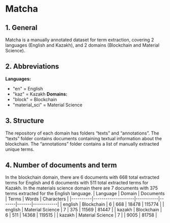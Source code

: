 # Matcha

## 1. General

Matcha is a manually annotated dataset for term extraction, covering 2 languages (English and Kazakh), and 2 domains (Blockchain and Material Science).

## 2. Abbreviations
**Languages:**
* "en" = English
* "kaz" = Kazakh
**Domains:**
* "block" = Blockchain
* "material_sci" = Material Science

## 3. Structure
The repository of each domain has folders “texts” and “annotations”. The “texts” folder contains documents containing textual information about the blockchain. The “annotations” folder contains a list of manually extracted unique terms.

## 4. Number of documents and term
In the blockchain domain, there are 6 documents with 668 total extracted terms for English and 6 documents with 511 total extracted terms for Kazakh. In the materials science domain there are 7 documents with 375 terms extracted for the English language.
| Language | Domain            | Documents | Terms | Words | Characters |
|----------|--------------------|-----------|-------|-------|------------|
| english  | Blockchain        | 6         | 668   | 18478 | 115774     |
| english  | Material Science  | 7         | 375   | 11569 | 81447      |
| kazakh   | Blockchain        | 6         | 511   | 14368 | 119515     |
| kazakh   | Material Science  | 7         |       | 9005  | 81758      |


